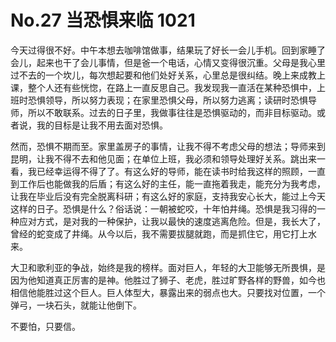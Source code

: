 # No.27 当恐惧来临 1021

今天过得很不好。中午本想去咖啡馆做事，结果玩了好长一会儿手机。回到家睡了会儿，起来也干了会儿事情，但是爸一个电话，心情又变得很沉重。父母是我心里过不去的一个坎儿，每次想起要和他们处好关系，心里总是很纠结。晚上来成教上课，整个人还有些恍惚，在路上一直反思自己。我发现我一直活在某种恐惧中，上班时恐惧领导，所以努力表现；在家里恐惧父母，所以努力逃离；读研时恐惧导师，所以不敢联系。过去的日子里，我做事往往是恐惧驱动的，而非目标驱动。或者说，我的目标是让我不用去面对恐惧。

然而，恐惧不期而至。家里盖房子的事情，让我不得不考虑父母的想法；导师来到昆明，让我不得不去和他见面；在单位上班，我必须和领导处理好关系。跳出来一看，我已经幸运得不得了了。有这么好的导师，能在读书时给我这样的照顾，一直到工作后也能做我的后盾；有这么好的主任，能一直拖着我走，能充分为我考虑，让我在毕业后没有完全脱离科研；有这么好的家庭，支持我安心长大，能过上今天这样的日子。恐惧是什么？俗话说：一朝被蛇咬，十年怕井绳。恐惧是我习得的一种应对方式，是对我的一种保护，让我以最快的速度逃离危险。但是，我长大了，曾经的蛇变成了井绳。从今以后，我不需要拔腿就跑，而是抓住它，用它打上水来。

大卫和歌利亚的争战，始终是我的榜样。面对巨人，年轻的大卫能够无所畏惧，是因为他知道真正厉害的是神。他胜过了狮子、老虎，胜过旷野各样的野兽，如今也相信他能胜过这个巨人。巨人体型大，暴露出来的弱点也大。只要找对位置，一个弹弓，一块石头，就能让他倒下。

不要怕，只要信。

